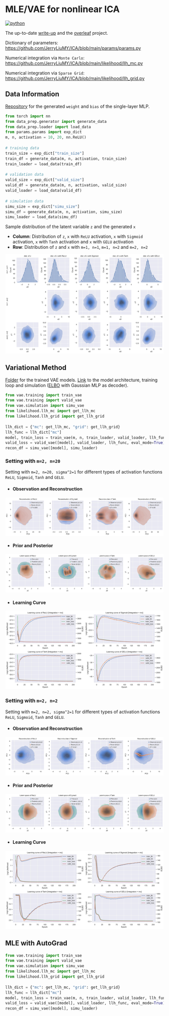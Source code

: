 # MLE/VAE for nonlinear ICA
<p>
    <a href="https://www.python.org/">
    <img src="https://img.shields.io/badge/python-v3-brightgreen.svg" alt="python"></a> &nbsp;
</p>

The up-to-date <a href="./__resources__/ICA/main.pdf" target="_blank">write-up</a> and the <a href="https://www.overleaf.com/project/62e45e862465cfc8d3bc6aed" target="_blank">overleaf</a> project.

Dictionary of parameters: https://github.com/JerryLiuMY/ICA/blob/main/params/params.py

Numerical integration via `Monte Carlo`: https://github.com/JerryLiuMY/ICA/blob/main/likelihood/llh_mc.py

Numerical integration via `Sparse Grid`: https://github.com/JerryLiuMY/ICA/blob/main/likelihood/llh_grid.py

## Data Information
<a href="https://drive.google.com/drive/folders/1OnsuFWZwtcZhROKImRHxXBBkdrAlD5Ti?usp=sharing" target="_blank">Repository</a> for the generated `weight` and `bias` of the single-layer MLP.


```python
from torch import nn
from data_prep.generator import generate_data
from data_prep.loader import load_data
from params.params import exp_dict
m, n, activation = 10, 20, nn.ReLU()

# training data
train_size = exp_dict["train_size"]
train_df = generate_data(m, n, activation, train_size)
train_loader = load_data(train_df)

# validation data
valid_size = exp_dict["valid_size"]
valid_df = generate_data(m, n, activation, valid_size)
valid_loader = load_data(valid_df)

# simulation data
simu_size = exp_dict["simu_size"]
simu_df = generate_data(m, n, activation, simu_size)
simu_loader = load_data(simu_df)
```

Sample distribution of the latent variable `z` and the generated `x`
- **Column**: Distribution of `z`, `x` with `ReLU` activation, `x` with `Sigmoid` activation, `x` with `Tanh` activation and `x` with `GELU` activation
- **Row**: Distribution of `z` and `x` with `m=1, n=1`, `m=1, n=2` and `m=2, n=2`

![alt text](./__resources__/data_dist.jpg?raw=true "Title")

## Variational Method
<a href="https://drive.google.com/drive/folders/1OpN3lfy2Eew5eH-7AY1A6-2v6GMcxcq1?usp=sharing" target="_blank">Folder</a> for the trained VAE models. <a href="./vae">Link</a> to the model architecture, training loop and simulation (<a href="https://github.com/JerryLiuMY/ICA/blob/8adb6fcbe68ba727bb4856913fe99bbad84640f7/vae/vae.py#L92">ELBO</a> with Gaussian MLP as decoder).

```python
from vae.training import train_vae
from vae.training import valid_vae
from vae.simulation import simu_vae
from likelihood.llh_mc import get_llh_mc
from likelihood.llh_grid import get_llh_grid

llh_dict = {"mc": get_llh_mc, "grid": get_llh_grid}
llh_func = llh_dict["mc"]
model, train_loss = train_vae(m, n, train_loader, valid_loader, llh_func)
valid_loss = valid_vae([model], valid_loader, llh_func, eval_mode=True)
recon_df = simu_vae([model], simu_loader)
```

### Setting with `m=2, n=20`
Setting with `m=2, n=20, sigma^2=1` for different types of activation functions `ReLU`, `Sigmoid`, `Tanh` and `GELU`.

- #### Observation and Reconstruction
![alt text](./__resources__/recon_m2_n20.jpg?raw=true "Title")

- #### Prior and Posterior
![alt text](./__resources__/latent_m2_n20.jpg?raw=true "Title")

- #### Learning Curve
![alt text](./__resources__/callback_m2_n20_mc.jpg?raw=true "Title")


### Setting with `m=2, n=2`
Setting with `m=2, n=2, sigma^2=1` for different types of activation functions `ReLU`, `Sigmoid`, `Tanh` and `GELU`.

- #### Observation and Reconstruction
![alt text](./__resources__/recon_m2_n2.jpg?raw=true "Title")

- #### Prior and Posterior
![alt text](./__resources__/latent_m2_n2.jpg?raw=true "Title")

- #### Learning Curve
![alt text](./__resources__/callback_m2_n2_mc.jpg?raw=true "Title")


## MLE with AutoGrad

```python
from vae.training import train_vae
from vae.training import valid_vae
from vae.simulation import simu_vae
from likelihood.llh_mc import get_llh_mc
from likelihood.llh_grid import get_llh_grid

llh_dict = {"mc": get_llh_mc, "grid": get_llh_grid}
llh_func = llh_dict["mc"]
model, train_loss = train_vae(m, n, train_loader, valid_loader, llh_func)
valid_loss = valid_vae([model], valid_loader, llh_func, eval_mode=True)
recon_df = simu_vae([model], simu_loader)
```
